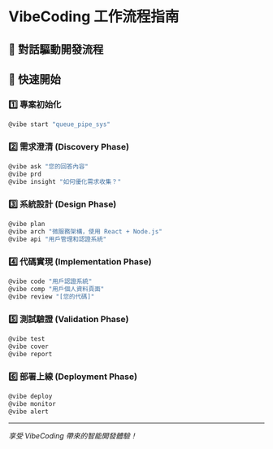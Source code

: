 # VibeCoding 工作流程指南

## 🎯 對話驅動開發流程

## 🚀 快速開始

### 1️⃣ 專案初始化
```bash
@vibe start "queue_pipe_sys"
```

### 2️⃣ 需求澄清 (Discovery Phase)
```bash
@vibe ask "您的回答內容"
@vibe prd
@vibe insight "如何優化需求收集？"
```

### 3️⃣ 系統設計 (Design Phase)
```bash
@vibe plan
@vibe arch "微服務架構，使用 React + Node.js"
@vibe api "用戶管理和認證系統"
```

### 4️⃣ 代碼實現 (Implementation Phase)
```bash
@vibe code "用戶認證系統"
@vibe comp "用戶個人資料頁面"
@vibe review "[您的代碼]"
```

### 5️⃣ 測試驗證 (Validation Phase)
```bash
@vibe test
@vibe cover
@vibe report
```

### 6️⃣ 部署上線 (Deployment Phase)
```bash
@vibe deploy
@vibe monitor
@vibe alert
```

---
*享受 VibeCoding 帶來的智能開發體驗！*